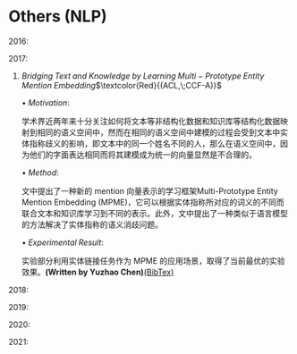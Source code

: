 # Others (NLP)

2016:

2017:

1. $Bridging\;Text\;and\;Knowledge\;by\;Learning\;Multi-Prototype\;Entity\;Mention\;Embedding$$\textcolor{Red}{(ACL,\;CCF-A)}$

   $\bullet\;Motivation:$

     学术界近两年来十分关注如何将文本等非结构化数据和知识库等结构化数据映射到相同的语义空间中，然而在相同的语义空间中建模的过程会受到文本中实体指称歧义的影响，即文本中的同一个姓名不同的人，那么在语义空间中，因为他们的字面表达相同而将其建模成为统一的向量显然是不合理的。

   $\bullet\;Method:$

     文中提出了一种新的 mention 向量表示的学习框架Multi-Prototype Entity Mention Embedding (MPME)，它可以根据实体指称所对应的词义的不同而联合文本和知识库学习到不同的表示。此外，文中提出了一种类似于语言模型的方法解决了实体指称的语义消歧问题。

   $\bullet\;Experimental\;Result:$

     实验部分利用实体链接任务作为 MPME 的应用场景，取得了当前最优的实验效果。**(Written by Yuzhao Chen)**[(BibTex)](https://www.paperweekly.site/papers/2195)

2018:

2019:

2020:

2021:

